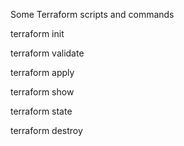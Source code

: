 Some Terraform scripts and commands

terraform init

terraform validate

terraform apply

terraform show

terraform state

terraform destroy
